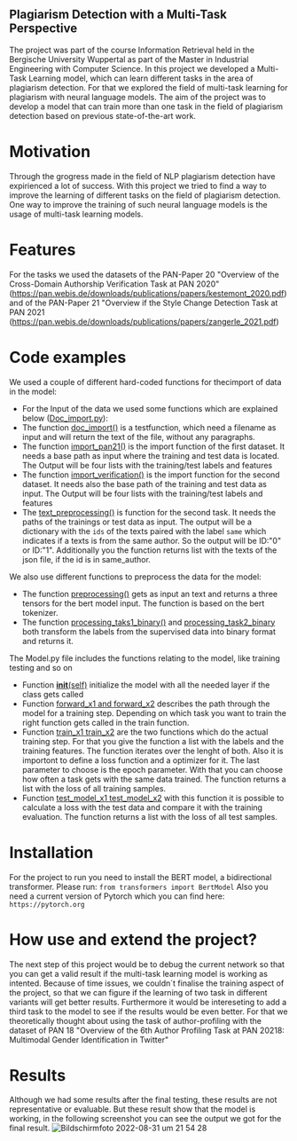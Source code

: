 ## Plagiarism Detection with a Multi-Task Perspective

The project was part of the course Information Retrieval held in the Bergische University Wuppertal as part of the Master in Industrial Engineering with Computer Science. 
In this project we developed a Multi-Task Learning model, which can learn different tasks in the area of plagiarism detection. For that we explored the field of multi-task learning for plagiarism with neural language models. The aim of the project was to develop a model that can train more than one task in the field of plagiarism detection based on previous state-of-the-art work.

# Motivation

Through the grogress made in the field of NLP plagiarism detection have expirienced a lot of success. With this project we tried to find a way to improve the learning of different tasks on the field of plagiarism detection. One way to improve the training of such neural language models is the usage of multi-task learning models.

# Features

For the tasks we used the datasets of the PAN-Paper 20 "Overview of the Cross-Domain Authorship Verification Task at PAN 2020" (https://pan.webis.de/downloads/publications/papers/kestemont_2020.pdf) and of the PAN-Paper 21 "Overview if the Style Change Detection Task at PAN 2021 (https://pan.webis.de/downloads/publications/papers/zangerle_2021.pdf) 


# Code examples

We used a couple of different hard-coded functions for thecimport of data in the model:
- For the Input of the data we used some functions which are explained below ([Doc_import.py](https://github.com/JPOonGIT/Plagiarism_Detection/blob/2850e77301d446fc47a4a51945addd032afcd873/Doc_import.py)):
- The function [doc_import()](https://github.com/JPOonGIT/Plagiarism_Detection/blob/2850e77301d446fc47a4a51945addd032afcd873/Doc_import.py#L1) is a testfunction, which need a filename as input and will return the text of the file, without any paragraphs.
- The function [import_pan21()](https://github.com/JPOonGIT/Plagiarism_Detection/blob/27c7b38f5da789420e1fb8f258329d002dfa97cd/Doc_import.py#L11) is the import function of the first dataset. It needs a base path as input where the training and test data is located. The Output will be four lists with the training/test labels and features
- The function [import_verification()](https://github.com/JPOonGIT/Plagiarism_Detection/blob/27c7b38f5da789420e1fb8f258329d002dfa97cd/Doc_import.py#L56)  is the import function for the second dataset. It needs also the base path of the training and test data as input. The Output will be four lists with the training/test labels and features
- The [text_preprocessing()](https://github.com/JPOonGIT/Plagiarism_Detection/blob/27c7b38f5da789420e1fb8f258329d002dfa97cd/Doc_import.py#L102) is function for the second task. It needs the paths of the trainings or test data as input. The output will be a dictionary with the `ids` of the texts paired with the label `same` which indicates if a texts is from the same author. So the output will be ID:"0" or ID:"1". Additionally you the function returns list with the texts of the json file, if the id is in same_author.

We also use different functions to preprocess the data for the model:
- The function [preprocessing()](https://github.com/JPOonGIT/Plagiarism_Detection/blob/4f4ff1b7887a15bfd4ae559c8cf66a9576c72240/Data_Preprocessing.py#L1) gets as input an text and returns a three tensors for the bert model input. The function is based on the bert tokenizer.
- The function [processing_taks1_binary()](https://github.com/JPOonGIT/Plagiarism_Detection/blob/4f4ff1b7887a15bfd4ae559c8cf66a9576c72240/Data_Preprocessing.py#L10) and [processing_task2_binary](https://github.com/JPOonGIT/Plagiarism_Detection/blob/fce24231be0bf3f680de1a662c06c81de2e46998/Data_Preprocessing.py#L27) both transform the labels from the supervised data into binary format and returns it.


The Model.py file includes the functions relating to the model, like training testing and so on
- Function [__init__(self)](https://github.com/JPOonGIT/Plagiarism_Detection/blob/978045b40af11fc632b6a2351224176dff611331/Model.py#L9) initialize the model with all the needed layer if the class gets called
- Function [forward_x1 and forward_x2](https://github.com/JPOonGIT/Plagiarism_Detection/blob/978045b40af11fc632b6a2351224176dff611331/Model.py#L25) describes the path through the model for a training step. Depending on which task you want to train the right function gets called in the train function.
- Function [train_x1 train_x2](https://github.com/JPOonGIT/Plagiarism_Detection/blob/978045b40af11fc632b6a2351224176dff611331/Model.py#L45) are the two functions which do the actual training step. For that you give the function a list with the labels and the training features. The function iterates over the lenght of both. Also it is importont to define a loss function and a optimizer for it. The last parameter to choose is the epoch parameter. With that you can choose how often a task gets with the same data trained. The function returns a list with the loss of all training samples. 
- Function [test_model_x1 test_model_x2](https://github.com/JPOonGIT/Plagiarism_Detection/blob/978045b40af11fc632b6a2351224176dff611331/Model.py#L87) with this function it is possible to calculate a loss with the test data and compare it with the training evaluation. The function returns a list with the loss of all test samples.

# Installation

For the project to run you need to install the BERT model, a bidirectional transformer. 
Please run: `from transformers import BertModel`
Also you need a current version of Pytorch which you can find here:
`https://pytorch.org`


# How use and extend the project? 

The next step of this project would be to debug the current network so that you can get a valid result if the multi-task learning model is working as intented. Because of time issues, we couldn´t finalise the training aspect of the project, so that we can figure if the learning of two task in different variants will get better results.
Furthermore it would be intereseting to add a third task to the model to see if the results would be even better. For that we theoretically thought about using the task of author-profiling with the dataset of PAN 18 "Overview of the 6th Author Profiling Task at PAN 20218: Multimodal Gender Identification in Twitter"

# Results

Although we had some results after the final testing, these results are not representative or evaluable. But these result show that the model is working, in the following screenshot you can see the output we got for the final result.
![Bildschirmfoto 2022-08-31 um 21 54 28](https://user-images.githubusercontent.com/86957713/187770121-6347707b-61d3-4ca5-932d-2b7ccfe1e614.png)
